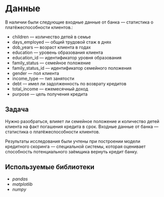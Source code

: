# Данные

В наличии были следующие входные данные от банка — статистика о платёжеспособности клиентов.:
- children — количество детей в семье
- days_employed — общий трудовой стаж в днях
- dob_years — возраст клиента в годах
- education — уровень образования клиента
- education_id — идентификатор уровня образования
- family_status — семейное положение
- family_status_id — идентификатор семейного положения
- gender — пол клиента
- income_type — тип занятости
- debt — имел ли задолженность по возврату кредитов
- total_income — ежемесячный доход
- purpose — цель получения кредита

## Задача

Нужно разобраться, влияет ли семейное положение и количество детей клиента на факт погашения кредита в срок. Входные данные от банка — статистика о платёжеспособности клиентов.

Результаты исследования были учтены при построении модели кредитного скоринга — специальной системы, которая оценивает способность потенциального заёмщика вернуть кредит банку.  

## Используемые библиотеки
- *pandas*
- *matplotlib*
- *numpy*
